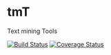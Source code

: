 # tmT
Text mining Tools 

[![Build Status](https://travis-ci.org/Docma-TU/tmT.svg?branch=master)](https://travis-ci.org/Docma-TU/tmT) [![Coverage Status](https://coveralls.io/repos/github/Docma-TU/tmT/badge.svg?branch=master)](https://coveralls.io/github/Docma-TU/tmT?branch=master)
